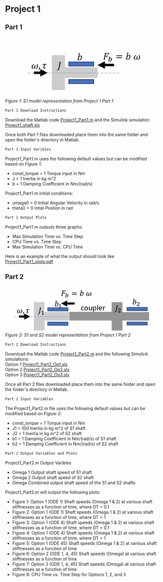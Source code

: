 # Project 1
## Part 1
![image alt](https://github.com/JoshuaSerrano71/MEEN432Sp2025_JoshuaSerrano71/blob/main/Project1/Part1/Examples/Project1_Part1_System.png) <br>
*Figure 1: S1 model representation from Project 1 Part 1* <br>

```markdown
Part 1 Download Instructions
```
Download the Matlab code [Project1_Part1.m](https://github.com/JoshuaSerrano71/MEEN432Sp2025_JoshuaSerrano71/tree/main/Project1/Part1/Project1_Part1.m) and the Simulink simulation [Project1_shaft.slx](https://github.com/JoshuaSerrano71/MEEN432Sp2025_JoshuaSerrano71/tree/main/Project1/Project1_shaft.slx) <br>

Once both Part 1 files downloaded place them into the same folder and open the folder's directory in Matlab. <br>

```markdown
Part 1 Input Varibles
```
Project1_Part1.m uses the following default values but can be modified based on *Figure 1*:
- const_torque = 1    Torque input in Nm
- J = 1               Inertia in kg m^2
- b = 1               Damping Coefficient in Nm/(rad/s)

Project1_Part1.m initial conditions:
- omega0 = 0         Initial Angular Velocity in rad/s
- theta0 = 0         Intial Postion in rad

```markdown
Part 1 Output Plots
```

Project1_Part1.m outputs three graphs:
- Max Simulation Time vs. Time Step
- CPU Time vs. Time Step
- Max Simulation Time vs. CPU Time
  
Here is an example of what the output should look like
[Project1_Part1_plots.pdf](https://github.com/JoshuaSerrano71/MEEN432Sp2025_JoshuaSerrano71/tree/main/Project1/Part1/Project1_Part1_Plots.pdf)

## Part 2
![image alt](https://github.com/JoshuaSerrano71/MEEN432Sp2025_JoshuaSerrano71/blob/main/Project1/Part2/Examples/Project1_Part2_System.png) <br>
*Figure 2: S1 and S2 model representation from Project 1 Part 2* <br>

```markdown
Part 2 Download Instructions
```

Download the Matlab code [Project1_Part2.m](https://github.com/JoshuaSerrano71/MEEN432Sp2025_JoshuaSerrano71/tree/main/Project1/Part2/Project1_Part2.m) and the following Simulink simulations: <br>
Option 1 [Project1_Part2_Op1.slx](https://github.com/JoshuaSerrano71/MEEN432Sp2025_JoshuaSerrano71/tree/main/Project1/Part2/Project1_Part2_Op1.slx) <br>
Option 2 [Project1_Part2_Op2.slx](https://github.com/JoshuaSerrano71/MEEN432Sp2025_JoshuaSerrano71/tree/main/Project1/Part2/Project1_Part2_Op2.slx) <br>
Option 3 [Project1_Part2_Op3.slx](https://github.com/JoshuaSerrano71/MEEN432Sp2025_JoshuaSerrano71/tree/main/Project1/Part2/Project1_Part2_Op3.slx) <br>

Once all Part 2 files downloaded place them into the same folder and open the folder's directory in Matlab. <br>

```markdown
Part 2 Input Variables
```
The Project1_Part2.m file uses the following default values but can be modified based on *Figure 2*:
- const_torque = 1     Torque input in Nm
- J1 = 100             Inertia in kg m^2 of S1 shaft
- J2 = 1               Inertia in kg m^2 of S2 shaft
- b1 = 1               Damping Coefficient in Nm/(rad/s) of S1 shaft
- b2 = 1               Damping Coefficient in Nm/(rad/s) of S2 shaft

```markdown
Part 2 Output Variables and Plots
```
Project1_Part2.m Output Varibles
- Omega 1    Output shaft speed of S1 shaft
- Omega 2    Output shaft speed of S2 shaft
- Omega      Combined output shaft speed of the S1 and S2 shafts


Project1_Part2.m will output the following plots:
- Figure 1: Option 1 (ODE 1) Shaft speeds (Omega 1 & 2) at various shaft stiffnesses as a function of time, where DT = 0.1 
- Figure 2: Option 1 (ODE 1) Shaft speeds (Omega 1 & 2) at various shaft stiffnesses as a function of time, where DT = 1
- Figure 3: Option 1 (ODE 4) Shaft speeds (Omega 1 & 2) at various shaft stiffnesses as a function of time, where DT = 0.1
- Figure 4: Option 1 (ODE 4) Shaft speeds (Omega 1 & 2) at various shaft stiffnesses as a function of time, where DT = 1
- Figure 5: Option 1 (ODE 45) Shaft speeds (Omega 1 & 2) at various shaft stiffnesses as a function of time
- Figure 6: Option 2 (ODE 1, 4, 45) Shaft speeds (Omega) at various shaft stiffnesses as a function of time
- Figure 7: Option 3 (ODE 1, 4, 45) Shaft speeds (Omega) at various shaft stiffnesses as a function of time
- Figure 8: CPU Time vs. Time Step for Options 1, 2, and 3




